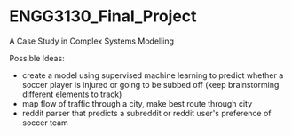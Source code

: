 # ENGG3130_Final_Project
A Case Study in Complex Systems Modelling

Possible Ideas:
* create a model using supervised machine learning to predict whether a soccer player is injured or going to be subbed off (keep brainstorming different elements to track)
* map flow of traffic through a city, make best route through city
* reddit parser that predicts a subreddit or reddit user's preference of soccer team
